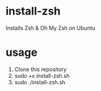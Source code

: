 # install-zsh
Installs Zsh &amp; Oh My Zsh on Ubuntu

# usage
1. Clone this repository
2. sudo +x install-zsh.sh
3. sudo ./install-zsh.sh
